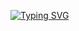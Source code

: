[![Typing SVG](https://readme-typing-svg.herokuapp.com?font=Cascadia+Mono+SemiBold&weight=600&pause=1000&color=000000&center=true&random=false&width=435&lines=%3C%2FHello%2C+World!+%F0%9F%92%BB%3E)](https://git.io/typing-svg)

<!---
- 👋 Hi, I’m @batool5b
- 👀 I’m interested in ...
- 🌱 I’m currently learning ...
- 💞️ I’m looking to collaborate on ...
- 📫 How to reach me ...
- 😄 Pronouns: ...
- ⚡ Fun fact: ...
--->
<!---
batool5b/batool5b is a ✨ special ✨ repository because its `README.md` (this file) appears on your GitHub profile.
You can click the Preview link to take a look at your changes.
--->
